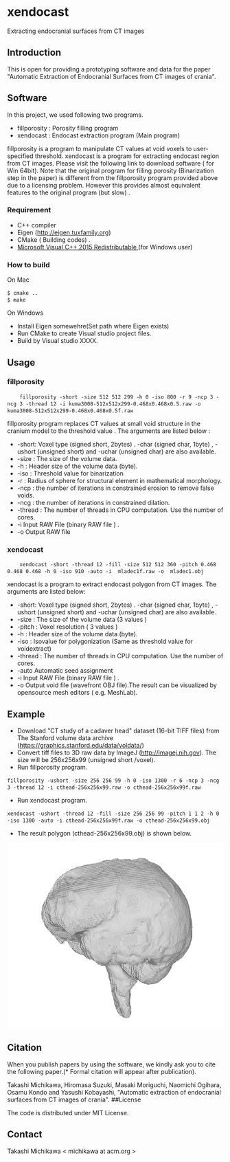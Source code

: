# xendocast

Extracting endocranial surfaces from CT images

## Introduction

This is open for providing a prototyping software and data for the paper "Automatic Extraction of Endocranial Surfaces from CT images of crania".

## Software

In this project, we used following two programs.

 - fillporosity : Porosity filling program
 - xendocast : Endocast extraction program (Main program)

fillporosity is a program to manipulate CT values at void voxels to user-specified threshold. xendocast is a program for extracting endocast region from CT images. Please visit the following link to download software ( for Win 64bit).
Note that the original program for filling porosity (Binarization step in the paper) is different from the fillporosity program provided above due to a licensing problem. However this provides almost equivalent features to the original program (but slow) .

### Requirement 
 - C++ compiler
 - Eigen (http://eigen.tuxfamily.org)
 - CMake ( Building codes) . 
 - [Microsoft Visual C++ 2015 Redistributable ](https://www.microsoft.com/en-us/download/details.aspx?id=53840) (for Windows user)
 
### How to build 
On Mac
```
$ cmake ..
$ make
```
On Windows 
 - Install Eigen somewehre(Set path where Eigen exists)
 - Run CMake to create Visual studio project files.  
 - Build by Visual studio XXXX.
 
## Usage
### fillporosity

```
    fillporosity -short -size 512 512 299 -h 0 -iso 800 -r 9 -ncp 3 -ncg 3 -thread 12 -i kuma3008-512x512x299-0.468x0.468x0.5.raw -o kuma3008-512x512x299-0.468x0.468x0.5f.raw
```

fillporosity program replaces CT values at small void structure in the cranium model to the threshold value . The arguments are listed below : 

 - -short: Voxel type (signed short, 2bytes) . -char (signed char, 1byte) , -ushort (unsigned short) and -uchar (unsigned char) are also available.
 - -size : The size of the volume data.
 - -h : Header size of the volume data (byte).
 - -iso : Threshold value for binarization
 - -r : Radius of sphere for structural element in mathematical morphology. 
 - -ncp : the number of iterations in constrained erosion to remove false voids.
 - -ncg : the number of iterations in constrained dilation. 
 - -thread : The number of threads in CPU computation. Use the number of cores. 
 - -i Input RAW File (binary RAW file ) . 
 - -o Output RAW file

### xendocast

```
    xendocast -short -thread 12 -fill -size 512 512 360 -pitch 0.468 0.468 0.468 -h 0 -iso 910 -auto -i  mladec1f.raw -o  mladec1.obj
```

xendocast is a program to extract endocast polygon from  CT images. The arguments are listed below:

 - -short: Voxel type (signed short, 2bytes) . -char (signed char, 1byte) , -ushort (unsigned short) and -uchar (unsigned char) are also available.
 - -size : The size of the volume data (3 values ) 
 - -pitch : Voxel resolution ( 3 values ) 
 - -h : Header size of the volume data (byte).
 - -iso : Isovalue for polygonization (Same as threshold value for voidextract)
 - -thread : The number of threads in CPU computation. Use the number of cores. 
 - -auto Automatic seed assignment
 - -i Input RAW File (binary RAW file ) . 
 - -o Output void file (wavefront OBJ file).The result can be visualized by opensource mesh editors ( e.g. MeshLab). 
 
## Example
 - Download "CT study of a cadaver head" dataset (16-bit TIFF files) from The Stanford volume data archive (https://graphics.stanford.edu/data/voldata/)
 - Convert tiff files to 3D raw data by ImageJ (http://imagej.nih.gov). The size will be 256x256x99 (unsigned short /voxel).
 - Run fillporosity program.
```
fillporosity -ushort -size 256 256 99 -h 0 -iso 1300 -r 6 -ncp 3 -ncg 3 -thread 12 -i cthead-256x256x99.raw -o cthead-256x256x99f.raw
```
- Run xendocast program.
```  
xendocast -ushort -thread 12 -fill -size 256 256 99 -pitch 1 1 2 -h 0 -iso 1300 -auto -i cthead-256x256x99f.raw -o cthead-256x256x99.obj
```
- The result polygon (cthead-256x256x99.obj) is shown below.

![Result](doc/result.png "Result")


## Citation
When you publish papers by using the software, we kindly ask you to cite the following paper.(* Formal citation will appear after publication).

Takashi Michikawa, Hiromasa Suzuki, Masaki Moriguchi, Naomichi Ogihara, Osamu Kondo and Yasushi Kobayashi, "Automatic extraction of endocranial surfaces from CT images of crania".
##License

The code is distributed under MIT License.

## Contact
Takashi Michikawa < michikawa at acm.org >
